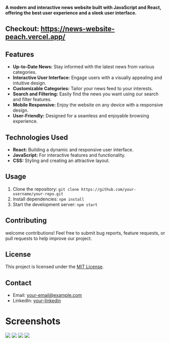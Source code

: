 

**A modern and interactive news website built with JavaScript and React, offering the best user experience and a sleek user interface.**
<br>

Checkout: https://news-website-peach.vercel.app/
---

## Features

- **Up-to-Date News:** Stay informed with the latest news from various categories.
- **Interactive User Interface:** Engage users with a visually appealing and intuitive design.
- **Customizable Categories:** Tailor your news feed to your interests.
- **Search and Filtering:** Easily find the news you want using our search and filter features.
- **Mobile Responsive:** Enjoy the website on any device with a responsive design.
- **User-Friendly:** Designed for a seamless and enjoyable browsing experience.

## Technologies Used

- **React:** Building a dynamic and responsive user interface.
- **JavaScript:** For interactive features and functionality.
- **CSS:** Styling and creating an attractive layout.

## Usage

1. Clone the repository: `git clone https://github.com/your-username/your-repo.git`
2. Install dependencies: `npm install`
3. Start the development server: `npm start`

## Contributing

 welcome contributions! Feel free to submit bug reports, feature requests, or pull requests to help improve our project.

## License

This project is licensed under the [MIT License](link-to-license-file).

## Contact

- Email: [your-email@example.com](siddharthgauts@gmail.com)
- LinkedIn: [your-linkedin](https://www.linkedin.com/in/siddharthgauts/)

# Screenshots
<img src="https://github.com/siddharthgauts/News-website/assets/95357196/fe503332-fa01-41b8-9af5-bd5be3cb7609">
<img src="https://github.com/siddharthgauts/News-website/assets/95357196/bb025ef6-1a98-46b3-bf84-622f1b86a590">
<img src="https://github.com/siddharthgauts/News-website/assets/95357196/00d11edc-a2d2-49fd-8002-a002f007b90d">
<img src="https://github.com/siddharthgauts/News-website/assets/95357196/8f2a480c-8766-4478-9b12-1cd4fbba29d6">


